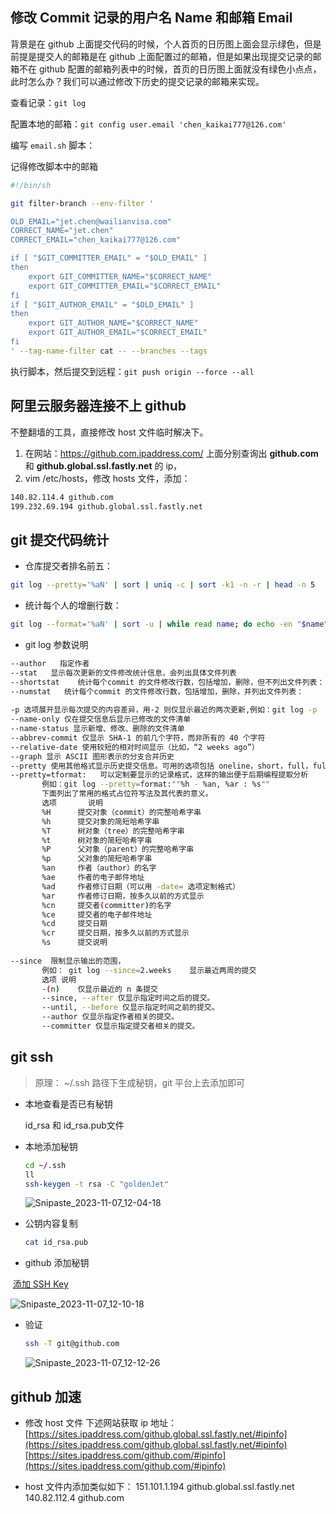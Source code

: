 ## 修改 Commit 记录的用户名 Name 和邮箱 Email

背景是在 github 上面提交代码的时候，个人首页的日历图上面会显示绿色，但是前提是提交人的邮箱是在 github 上面配置过的邮箱，但是如果出现提交记录的邮箱不在 github 配置的邮箱列表中的时候，首页的日历图上面就没有绿色小点点，此时怎么办？我们可以通过修改下历史的提交记录的邮箱来实现。

查看记录：`git log`

配置本地的邮箱：`git config user.email 'chen_kaikai777@126.com'`

编写 `email.sh` 脚本：

记得修改脚本中的邮箱

``` bash
#!/bin/sh

git filter-branch --env-filter '

OLD_EMAIL="jet.chen@wailianvisa.com"
CORRECT_NAME="jet.chen"
CORRECT_EMAIL="chen_kaikai777@126.com"

if [ "$GIT_COMMITTER_EMAIL" = "$OLD_EMAIL" ]
then
    export GIT_COMMITTER_NAME="$CORRECT_NAME"
    export GIT_COMMITTER_EMAIL="$CORRECT_EMAIL"
fi
if [ "$GIT_AUTHOR_EMAIL" = "$OLD_EMAIL" ]
then
    export GIT_AUTHOR_NAME="$CORRECT_NAME"
    export GIT_AUTHOR_EMAIL="$CORRECT_EMAIL"
fi
' --tag-name-filter cat -- --branches --tags
```

执行脚本，然后提交到远程：`git push origin --force --all`



## 阿里云服务器连接不上 github

不整翻墙的工具，直接修改 host 文件临时解决下。

1. 在网站：https://github.com.ipaddress.com/ 上面分别查询出 **github.com** 和 **github.global.ssl.fastly.net** 的 ip，
2. vim /etc/hosts，修改 hosts 文件，添加：

``` bash
140.82.114.4 github.com
199.232.69.194 github.global.ssl.fastly.net
```



## git 提交代码统计

- 仓库提交者排名前五：

``` bash
git log --pretty='%aN' | sort | uniq -c | sort -k1 -n -r | head -n 5
```


- 统计每个人的增删行数：

``` bash
git log --format='%aN' | sort -u | while read name; do echo -en "$name\t"; git log --author="$name" --pretty=tformat: --numstat | awk '{ add += $1; subs += $2; loc += $1 - $2 } END { printf "added lines: %s, removed lines: %s, total lines: %s\n", add, subs, loc }' -; done
```


- git log 参数说明

``` bash
--author   指定作者
--stat   显示每次更新的文件修改统计信息，会列出具体文件列表
--shortstat    统计每个commit 的文件修改行数，包括增加，删除，但不列出文件列表：  
--numstat   统计每个commit 的文件修改行数，包括增加，删除，并列出文件列表：
   
-p 选项展开显示每次提交的内容差异，用-2 则仅显示最近的两次更新,例如：git log -p  -2
--name-only 仅在提交信息后显示已修改的文件清单
--name-status 显示新增、修改、删除的文件清单
--abbrev-commit 仅显示 SHA-1 的前几个字符，而非所有的 40 个字符
--relative-date 使用较短的相对时间显示（比如，“2 weeks ago”）
--graph 显示 ASCII 图形表示的分支合并历史
--pretty 使用其他格式显示历史提交信息。可用的选项包括 oneline，short，full，fuller 和 format（后跟指定格式）,例如： git log --pretty=oneline ; git log --pretty=short ; git log --pretty=full ; git log --pretty=fuller
--pretty=tformat:   可以定制要显示的记录格式，这样的输出便于后期编程提取分析
       例如：git log --pretty=format:""%h - %an, %ar : %s""
       下面列出了常用的格式占位符写法及其代表的意义。                   
       选项       说明                  
       %H      提交对象（commit）的完整哈希字串               
       %h      提交对象的简短哈希字串               
       %T      树对象（tree）的完整哈希字串                   
       %t      树对象的简短哈希字串                    
       %P      父对象（parent）的完整哈希字串               
       %p      父对象的简短哈希字串                   
       %an     作者（author）的名字              
       %ae     作者的电子邮件地址                
       %ad     作者修订日期（可以用 -date= 选项定制格式）                   
       %ar     作者修订日期，按多久以前的方式显示                    
       %cn     提交者(committer)的名字                
       %ce     提交者的电子邮件地址                    
       %cd     提交日期                
       %cr     提交日期，按多久以前的方式显示              
       %s      提交说明  
       
--since  限制显示输出的范围，
       例如： git log --since=2.weeks    显示最近两周的提交
       选项 说明                
       -(n)    仅显示最近的 n 条提交                    
       --since, --after 仅显示指定时间之后的提交。                    
       --until, --before 仅显示指定时间之前的提交。                  
       --author 仅显示指定作者相关的提交。                
       --committer 仅显示指定提交者相关的提交。
```



## git ssh

> 原理： ~/.ssh 路径下生成秘钥，git 平台上去添加即可


- 本地查看是否已有秘钥

  id_rsa 和 id_rsa.pub文件


- 本地添加秘钥

  ``` bash
  cd ~/.ssh
  ll
  ssh-keygen -t rsa -C "goldenJet"
  ```

  ![Snipaste_2023-11-07_12-04-18](http://blogsource.chenkaikai.com/uploads/2023/11/Snipaste_2023-11-07_12-04-18.png)


- 公钥内容复制

  ``` bash
  cat id_rsa.pub
  ```


- github 添加秘钥

​	[添加 SSH Key](https://github.com/settings/ssh/new)

![Snipaste_2023-11-07_12-10-18](http://blogsource.chenkaikai.com/uploads/2023/11/Snipaste_2023-11-07_12-10-18.png)


- 验证

  ``` bash
  ssh -T git@github.com
  ```

  ![Snipaste_2023-11-07_12-12-26](http://blogsource.chenkaikai.com/uploads/2023/11/Snipaste_2023-11-07_12-12-26.png)


## github 加速

- 修改 host 文件
下述网站获取 ip 地址：
[https://sites.ipaddress.com/github.global.ssl.fastly.net/#ipinfo](https://sites.ipaddress.com/github.global.ssl.fastly.net/#ipinfo)
[https://sites.ipaddress.com/github.com/#ipinfo](https://sites.ipaddress.com/github.com/#ipinfo)

- host 文件内添加类似如下：
151.101.1.194 github.global.ssl.fastly.net
140.82.112.4 github.com


